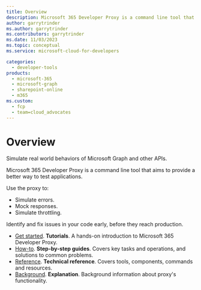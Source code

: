 ```yaml
---
title: Overview
description: Microsoft 365 Developer Proxy is a command line tool that aims to provide a better way to test applications.
author: garrytrinder
ms.author: garrytrinder
ms.contributors: garrytrinder
ms.date: 11/03/2023
ms.topic: conceptual
ms.service: microsoft-cloud-for-developers

categories:
  - developer-tools
products:
  - microsoft-365
  - microsoft-graph
  - sharepoint-online
  - m365
ms.custom:
  - fcp
  - team=cloud_advocates
---
```


# Overview

Simulate real world behaviors of Microsoft Graph and other APIs.

Microsoft 365 Developer Proxy is a command line tool that aims to provide a better way to test applications.

Use the proxy to:

- Simulate errors.
- Mock responses.
- Simulate throttling.

Identify and fix issues in your code early, before they reach production.

- [Get started](./get-started/index.md). **Tutorials**. A hands-on introduction to Microsoft 365 Developer Proxy.
- [How-to](./how-to/index.md). **Step-by-step guides**. Covers key tasks and operations, and solutions to common problems.
- [Reference](./technical-reference/index.md). **Technical reference**. Covers tools, components, commands and resources.
- [Background](./background-information/index.md). **Explanation**. Background information about proxy's functionality.
